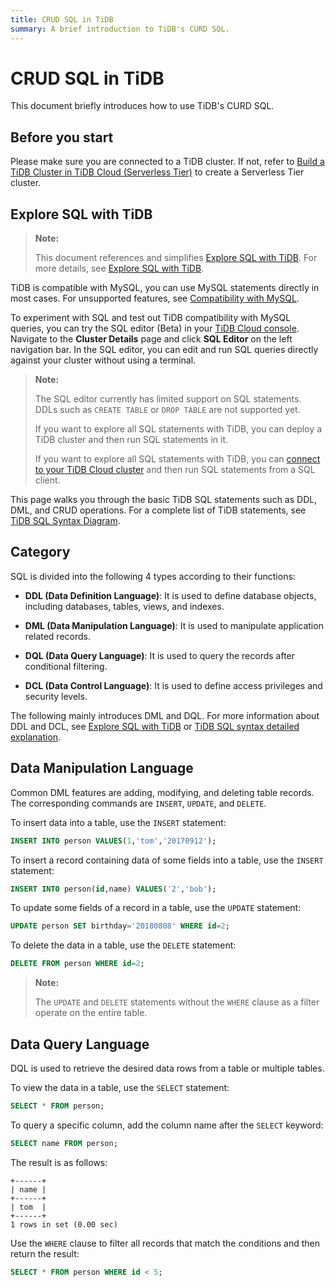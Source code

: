 ```yaml
---
title: CRUD SQL in TiDB
summary: A brief introduction to TiDB's CURD SQL.
---
```


# CRUD SQL in TiDB

This document briefly introduces how to use TiDB's CURD SQL.

## Before you start

Please make sure you are connected to a TiDB cluster. If not, refer to [Build a TiDB Cluster in TiDB Cloud (Serverless Tier)](/develop/dev-guide-build-cluster-in-cloud.md#step-1-create-a-serverless-tier-cluster) to create a Serverless Tier cluster.

## Explore SQL with TiDB

> **Note:**
>
> This document references and simplifies [Explore SQL with TiDB](/basic-sql-operations.md). For more details, see [Explore SQL with TiDB](/basic-sql-operations.md).

TiDB is compatible with MySQL, you can use MySQL statements directly in most cases. For unsupported features, see [Compatibility with MySQL](/mysql-compatibility.md#unsupported-features).

To experiment with SQL and test out TiDB compatibility with MySQL queries, you can try the SQL editor (Beta) in your [TiDB Cloud console](https://tidbcloud.com/). Navigate to the **Cluster Details** page and click **SQL Editor** on the left navigation bar. In the SQL editor, you can edit and run SQL queries directly against your cluster without using a terminal.

> **Note:**
>
> The SQL editor currently has limited support on SQL statements. DDLs such as `CREATE TABLE` or `DROP TABLE` are not supported yet.
>
> <CustomContent platform="tidb">
>
> If you want to explore all SQL statements with TiDB, you can deploy a TiDB cluster and then run SQL statements in it.
>
> </CustomContent>
>
> <CustomContent platform="tidb-cloud">
>
> If you want to explore all SQL statements with TiDB, you can [connect to your TiDB Cloud cluster](/tidb-cloud/connect-to-tidb-cluster.md) and then run SQL statements from a SQL client.
>
> </CustomContent>

This page walks you through the basic TiDB SQL statements such as DDL, DML, and CRUD operations. For a complete list of TiDB statements, see [TiDB SQL Syntax Diagram](https://pingcap.github.io/sqlgram/).

## Category

SQL is divided into the following 4 types according to their functions:

- **DDL (Data Definition Language)**: It is used to define database objects, including databases, tables, views, and indexes.

- **DML (Data Manipulation Language)**: It is used to manipulate application related records.

- **DQL (Data Query Language)**: It is used to query the records after conditional filtering.

- **DCL (Data Control Language)**: It is used to define access privileges and security levels.

The following mainly introduces DML and DQL. For more information about DDL and DCL, see [Explore SQL with TiDB](/basic-sql-operations.md) or [TiDB SQL syntax detailed explanation](https://pingcap.github.io/sqlgram/).

## Data Manipulation Language

Common DML features are adding, modifying, and deleting table records. The corresponding commands are `INSERT`, `UPDATE`, and `DELETE`.

To insert data into a table, use the `INSERT` statement:

```sql
INSERT INTO person VALUES(1,'tom','20170912');
```

To insert a record containing data of some fields into a table, use the `INSERT` statement:

```sql
INSERT INTO person(id,name) VALUES('2','bob');
```

To update some fields of a record in a table, use the `UPDATE` statement:

```sql
UPDATE person SET birthday='20180808' WHERE id=2;
```

To delete the data in a table, use the `DELETE` statement:

```sql
DELETE FROM person WHERE id=2;
```

> **Note:**
>
> The `UPDATE` and `DELETE` statements without the `WHERE` clause as a filter operate on the entire table.

## Data Query Language

DQL is used to retrieve the desired data rows from a table or multiple tables.

To view the data in a table, use the `SELECT` statement:

```sql
SELECT * FROM person;
```

To query a specific column, add the column name after the `SELECT` keyword:

```sql
SELECT name FROM person;
```

The result is as follows:

```
+------+
| name |
+------+
| tom  |
+------+
1 rows in set (0.00 sec)
```

Use the `WHERE` clause to filter all records that match the conditions and then return the result:

```sql
SELECT * FROM person WHERE id < 5;
```
